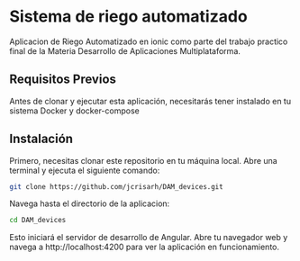 # Sistema de riego automatizado
Aplicacion de Riego Automatizado en ionic como parte del trabajo practico final de la Materia Desarrollo de Aplicaciones Multiplataforma.

## Requisitos Previos
Antes de clonar y ejecutar esta aplicación, necesitarás tener instalado en tu sistema Docker y docker-compose

## Instalación
Primero, necesitas clonar este repositorio en tu máquina local. Abre una terminal y ejecuta el siguiente comando:

```bash
git clone https://github.com/jcrisarh/DAM_devices.git

```
Navega hasta el directorio de la aplicacion: 

```bash
cd DAM_devices

```


Esto iniciará el servidor de desarrollo de Angular. Abre tu navegador web y navega a http://localhost:4200 para ver la aplicación en funcionamiento.
